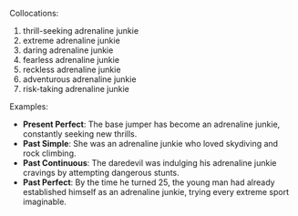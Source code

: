 Collocations:
1. thrill-seeking adrenaline junkie
2. extreme adrenaline junkie
3. daring adrenaline junkie
4. fearless adrenaline junkie
5. reckless adrenaline junkie
6. adventurous adrenaline junkie
7. risk-taking adrenaline junkie

Examples:
- **Present Perfect**: The base jumper has become an adrenaline junkie, constantly seeking new thrills.
- **Past Simple**: She was an adrenaline junkie who loved skydiving and rock climbing.
- **Past Continuous**: The daredevil was indulging his adrenaline junkie cravings by attempting dangerous stunts.
- **Past Perfect**: By the time he turned 25, the young man had already established himself as an adrenaline junkie, trying every extreme sport imaginable.